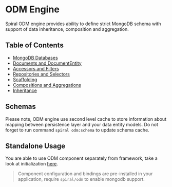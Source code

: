 # ODM Engine
Spiral ODM engine provides ability to define strict MongoDB schema with support of data inheritance, composition and aggregation.

## Table of Contents
* [MongoDB Databases](/odm/databases.md)
* [Documents and DocumentEntity](/odm/entities.md)
* [Accessors and Filters](/odm/accessors.md)
* [Repositories and Selectors](/odm/repositories.md)
* [Scaffolding](/odm/scaffolding.md)
* [Compositions and Aggregations](/odm/oop.md)
* [Inheritance](/odm/inheritance.md)

## Schemas
Please note, ODM engine use second level cache to store information about mapping between persistence layer and your data entity models. Do not forget to run command `spiral odm:schema` to update schema cache.

## Standalone Usage
You are able to use ODM component separately from framework, take a look at initialization [here](https://github.com/spiral/odm/tree/master/tests/ODM).

> Component configuration and bindings are pre-installed in your application, require `spiral/odm` to enable mongodb support.